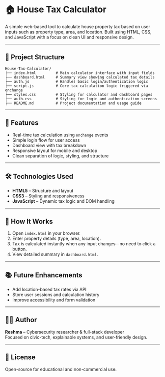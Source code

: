# 🏠 House Tax Calculator

A simple web-based tool to calculate house property tax based on user inputs such as property type, area, and location. Built using HTML, CSS, and JavaScript with a focus on clean UI and responsive design.

---

## 📁 Project Structure

```plaintext
House-Tax-Calculator/
├── index.html         # Main calculator interface with input fields
├── dashboard.html     # Summary view showing calculated tax details
├── auth.js            # Handles basic login/authentication logic
├── script.js          # Core tax calculation logic triggered via onchange
├── styles.css         # Styling for calculator and dashboard pages
├── auth.css           # Styling for login and authentication screens
├── README.md          # Project documentation and usage guide
```



---

## 🚀 Features

- Real-time tax calculation using `onchange` events
- Simple login flow for user access
- Dashboard view with tax breakdown
- Responsive layout for mobile and desktop
- Clean separation of logic, styling, and structure

---

## 🛠️ Technologies Used

- **HTML5** – Structure and layout
- **CSS3** – Styling and responsiveness
- **JavaScript** – Dynamic tax logic and DOM handling

---

## 📌 How It Works

1. Open `index.html` in your browser.
2. Enter property details (type, area, location).
3. Tax is calculated instantly when any input changes—no need to click a button.
4. View detailed summary in `dashboard.html`.

---

## 📚 Future Enhancements

- Add location-based tax rates via API
- Store user sessions and calculation history
- Improve accessibility and form validation

---

## 👩‍💻 Author

**Reshma** – Cybersecurity researcher & full-stack developer  
Focused on civic-tech, explainable systems, and user-friendly design.

---

## 📄 License

Open-source for educational and non-commercial use.
